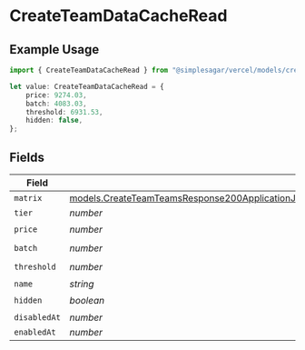 # CreateTeamDataCacheRead

## Example Usage

```typescript
import { CreateTeamDataCacheRead } from "@simplesagar/vercel/models/createteamop.js";

let value: CreateTeamDataCacheRead = {
    price: 9274.03,
    batch: 4083.03,
    threshold: 6931.53,
    hidden: false,
};
```

## Fields

| Field                                                                                                                                                                                                          | Type                                                                                                                                                                                                           | Required                                                                                                                                                                                                       | Description                                                                                                                                                                                                    |
| -------------------------------------------------------------------------------------------------------------------------------------------------------------------------------------------------------------- | -------------------------------------------------------------------------------------------------------------------------------------------------------------------------------------------------------------- | -------------------------------------------------------------------------------------------------------------------------------------------------------------------------------------------------------------- | -------------------------------------------------------------------------------------------------------------------------------------------------------------------------------------------------------------- |
| `matrix`                                                                                                                                                                                                       | [models.CreateTeamTeamsResponse200ApplicationJSONResponseBodyBillingInvoiceItemsDataCacheReadMatrix](../models/createteamteamsresponse200applicationjsonresponsebodybillinginvoiceitemsdatacachereadmatrix.md) | :heavy_minus_sign:                                                                                                                                                                                             | N/A                                                                                                                                                                                                            |
| `tier`                                                                                                                                                                                                         | *number*                                                                                                                                                                                                       | :heavy_minus_sign:                                                                                                                                                                                             | N/A                                                                                                                                                                                                            |
| `price`                                                                                                                                                                                                        | *number*                                                                                                                                                                                                       | :heavy_check_mark:                                                                                                                                                                                             | N/A                                                                                                                                                                                                            |
| `batch`                                                                                                                                                                                                        | *number*                                                                                                                                                                                                       | :heavy_check_mark:                                                                                                                                                                                             | N/A                                                                                                                                                                                                            |
| `threshold`                                                                                                                                                                                                    | *number*                                                                                                                                                                                                       | :heavy_check_mark:                                                                                                                                                                                             | N/A                                                                                                                                                                                                            |
| `name`                                                                                                                                                                                                         | *string*                                                                                                                                                                                                       | :heavy_minus_sign:                                                                                                                                                                                             | N/A                                                                                                                                                                                                            |
| `hidden`                                                                                                                                                                                                       | *boolean*                                                                                                                                                                                                      | :heavy_check_mark:                                                                                                                                                                                             | N/A                                                                                                                                                                                                            |
| `disabledAt`                                                                                                                                                                                                   | *number*                                                                                                                                                                                                       | :heavy_minus_sign:                                                                                                                                                                                             | N/A                                                                                                                                                                                                            |
| `enabledAt`                                                                                                                                                                                                    | *number*                                                                                                                                                                                                       | :heavy_minus_sign:                                                                                                                                                                                             | N/A                                                                                                                                                                                                            |
